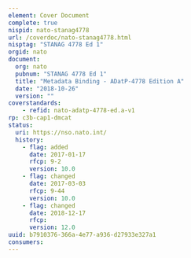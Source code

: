 ```yaml
---
element: Cover Document
complete: true
nispid: nato-stanag4778
url: /coverdoc/nato-stanag4778.html
nisptag: "STANAG 4778 Ed 1"
orgid: nato
document:
  org: nato
  pubnum: "STANAG 4778 Ed 1"
  title: "Metadata Binding - ADatP-4778 Edition A"
  date: "2018-10-26"
  version: ""
coverstandards:
    - refid: nato-adatp-4778-ed.a-v1
rp: c3b-cap1-dmcat
status:
  uri: https://nso.nato.int/
  history: 
    - flag: added
      date: 2017-01-17
      rfcp: 9-2
      version: 10.0
    - flag: changed
      date: 2017-03-03
      rfcp: 9-44
      version: 10.0
    - flag: changed
      date: 2018-12-17
      rfcp: 
      version: 12.0
uuid: b7910376-366a-4e77-a936-d27933e327a1
consumers:
---
```


